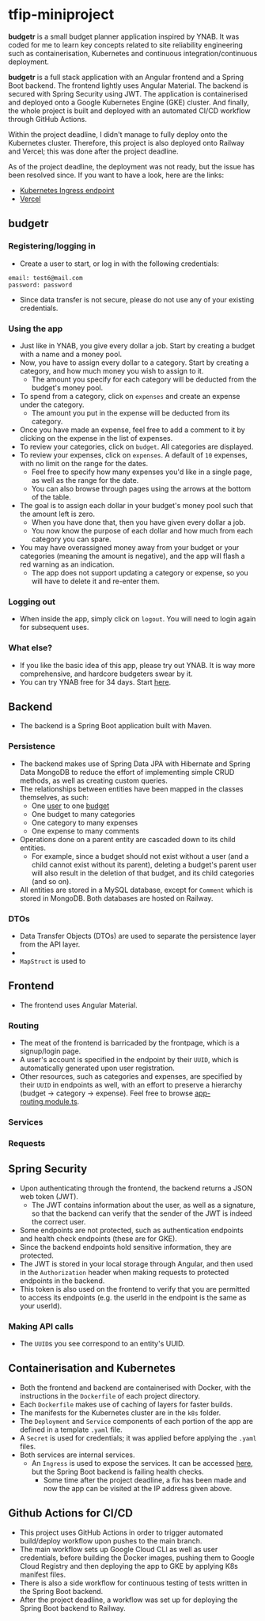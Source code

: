 # tfip-miniproject

**budgetr** is a small budget planner application inspired by YNAB. It was coded for me to learn key concepts related to site reliability engineering such as containerisation, Kubernetes and continuous integration/continuous deployment.

**budgetr** is a full stack application with an Angular frontend and a Spring Boot backend. The frontend lightly uses Angular Material. The backend is secured with Spring Security using JWT. The application is containerised and deployed onto a Google Kubernetes Engine (GKE) cluster. And finally, the whole project is built and deployed with an automated CI/CD workflow through GitHub Actions.

Within the project deadline, I didn't manage to fully deploy onto the Kubernetes cluster. Therefore, this project is also deployed onto Railway and Vercel; this was done after the project deadline.

As of the project deadline, the deployment was not ready, but the issue has been resolved since. If you want to have a look, here are the links:

- [Kubernetes Ingress endpoint](http://34.102.214.43/)
- [Vercel](https://tfip-miniproject-ykha.vercel.app/)

## budgetr

### Registering/logging in

- Create a user to start, or log in with the following credentials:

```text
email: test6@mail.com
password: password
```

- Since data transfer is not secure, please do not use any of your existing credentials.

### Using the app

- Just like in YNAB, you give every dollar a job. Start by creating a budget with a name and a money pool.
- Now, you have to assign every dollar to a category. Start by creating a category, and how much money you wish to assign to it.
  - The amount you specify for each category will be deducted from the budget's money pool.
- To spend from a category, click on `expenses` and create an expense under the category.
  - The amount you put in the expense will be deducted from its category.
- Once you have made an expense, feel free to add a comment to it by clicking on the expense in the list of expenses.
- To review your categories, click on `budget`. All categories are displayed.
- To review your expenses, click on `expenses`. A default of `10` expenses, with no limit on the range for the dates.
  - Feel free to specify how many expenses you'd like in a single page, as well as the range for the date.
  - You can also browse through pages using the arrows at the bottom of the table.
- The goal is to assign each dollar in your budget's money pool such that the amount left is zero.
  - When you have done that, then you have given every dollar a job.
  - You now know the purpose of each dollar and how much from each category you can spare.
- You may have overassigned money away from your budget or your categories (meaning the amount is negative), and the app will flash a red warning as an indication.
  - The app does not support updating a category or expense, so you will have to delete it and re-enter them.

### Logging out

- When inside the app, simply click on `logout`. You will need to login again for subsequent uses.

### What else?

- If you like the basic idea of this app, please try out YNAB. It is way more comprehensive, and hardcore budgeters swear by it.
- You can try YNAB free for 34 days. Start [here](https://www.ynab.com/).

## Backend

- The backend is a Spring Boot application built with Maven.

### Persistence

- The backend makes use of Spring Data JPA with Hibernate and Spring Data MongoDB to reduce the effort of implementing simple CRUD methods, as well as creating custom queries.
- The relationships between entities have been mapped in the classes themselves, as such:
  - One [user](sb-backend/src/main/java/ibf2022/tfipminiproject/sqlentities/User.java) to one [budget](sb-backend/src/main/java/ibf2022/tfipminiproject/sqlentities/Budget.java)
  - One budget to many categories
  - One category to many expenses
  - One expense to many comments
- Operations done on a parent entity are cascaded down to its child entities.
  - For example, since a budget should not exist without a user (and a child cannot exist without its parent), deleting a budget's parent user will also result in the deletion of that budget, and its child categories (and so on).
- All entities are stored in a MySQL database, except for `Comment` which is stored in MongoDB. Both databases are hosted on Railway.

### DTOs

- Data Transfer Objects (DTOs) are used to separate the persistence layer from the API layer.
- 
- `MapStruct` is used to 

## Frontend

- The frontend uses Angular Material.

### Routing

- The meat of the frontend is barricaded by the frontpage, which is a signup/login page.
- A user's account is specified in the endpoint by their `UUID`, which is automatically generated upon user registration.
- Other resources, such as categories and expenses, are specified by their `UUID` in endpoints as well, with an effort to preserve a hierarchy (budget -> category -> expense). Feel free to browse [app-routing.module.ts](ng-frontend\src\app\app-routing.module.ts).

### Services

### Requests

## Spring Security

- Upon authenticating through the frontend, the backend returns a JSON web token (JWT).
  - The JWT contains information about the user, as well as a signature, so that the backend can verify that the sender of the JWT is indeed the correct user.
- Some endpoints are not protected, such as authentication endpoints and health check endpoints (these are for GKE).
- Since the backend endpoints hold sensitive information, they are protected.
- The JWT is stored in your local storage through Angular, and then used in the `Authorization` header when making requests to protected endpoints in the backend.
- This token is also used on the frontend to verify that you are permitted to access its endpoints (e.g. the userId in the endpoint is the same as your userId).

### Making API calls

- The `UUID`s you see correspond to an entity's UUID.

## Containerisation and Kubernetes

- Both the frontend and backend are containerised with Docker, with the instructions in the `Dockerfile` of each project directory.
- Each `Dockerfile` makes use of caching of layers for faster builds.
- The manifests for the Kubernetes cluster are in the `k8s` folder.
- The `Deployment` and `Service` components of each portion of the app are defined in a template `.yaml` file.
- A `Secret` is used for credentials; it was applied before applying the `.yaml` files.
- Both services are internal services.
  - An `Ingress` is used to expose the services. It can be accessed [here](http://34.102.214.43/), but the Spring Boot backend is failing health checks.
    - Some time after the project deadline, a fix has been made and now the app can be visited at the IP address given above.

## Github Actions for CI/CD

- This project uses GitHub Actions in order to trigger automated build/deploy workflow upon pushes to the main branch.
- The main workflow sets up Google Cloud CLI as well as user credentials, before building the Docker images, pushing them to Google Cloud Registry and then deploying the app to GKE by applying K8s manifest files.
- There is also a side workflow for continuous testing of tests written in the Spring Boot backend.
- After the project deadline, a workflow was set up for deploying the Spring Boot backend to Railway.
